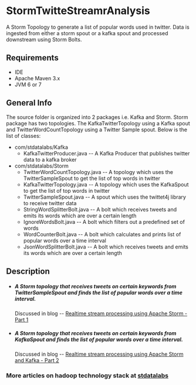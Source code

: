 # StormTwitteStreamrAnalysis

A  Storm Topology to generate a list of popular words used in twitter. Data is ingested from either a storm spout or a kafka spout and processed downstream using Storm Bolts.

## Requirements
- IDE 
- Apache Maven 3.x
- JVM 6 or 7

## General Info
The source folder is organized into 2 packages i.e. Kafka and Storm. Storm package has two topologies. The KafkaTwitterTopology using a Kafka spout and TwitterWordCountTopology using a Twitter Sample spout. Below is the list of classes:
* com/stdatalabs/Kafka
     * KafkaTwitterProducer.java --   A Kafka Producer that publishes twitter data to a kafka broker
* com/stdatalabs/Storm
    * TwitterWordCountTopology.java -- A topology which uses the TwitterSampleSpout to get the list of top words in twitter 
    * KafkaTwitterTopology.java -- A topology which uses the KafkaSpout to get the list of top words in twitter
    * TwitterSampleSpout.java -- A spout which uses the twittet4j library to receive twitter data
    * StringWordSplitterBolt.java -- A bolt which receives tweets and emits its words which are over a certain length
    * IgnoreWordsBolt.java -- A bolt which filters out a predefined set of words
    * WordCounterBolt.java -- A bolt which calculates and prints list of popular words over a time interval
    * JsonWordSplitterBolt.java -- A bolt which receives tweets and emits its words which are over a certain length

## Description
* ##### A Storm topology that receives tweets on certain keywords from TwitterSampleSpout and finds the list of popular words over a time interval.
  Discussed in blog -- 
     [Realtime stream processing using Apache Storm - Part 1](http://stdatalabs.blogspot.in/2016/09/realtime-stream-processing-using-apache.html)

* ##### A Storm topology that receives tweets on certain keywords from KafkaSpout and finds the list of popular words over a time interval.
    Discussed in blog -- 
     [Realtime stream processing using Apache Storm and Kafka - Part 2](http://stdatalabs.blogspot.in/2016/10/real-time-stream-processing-using.html)

### More articles on hadoop technology stack at [stdatalabs](stdatalabs.blogspot.com)
